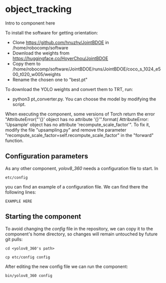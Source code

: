 # object_tracking
Intro to component here

To install the software for getting orientation: 
- Clone https://github.com/hnuzhy/JointBDOE in /home/robocomp/software
- Download the weights from https://huggingface.co/HoyerChou/JointBDOE 
- Copy them to /home/robocomp/software/JointBDOE/runs/JointBDOE/coco_s_1024_e500_t020_w005/weights
- Rename the chosen one to "best.pt"

To download the YOLO weights and convert them to TRT, run: 
- python3 pt_converter.py. 
You can choose the model by modifying the script.

When executing the component, some versions of Torch return the error "AttributeError("'{}' object has no attribute '{}'".format(
AttributeError: 'Upsample' object has no attribute 'recompute_scale_factor'". To fix it, modify the file "upsampling.py" and remove the parameter "recompute_scale_factor=self.recompute_scale_factor" in the "forward" function.

## Configuration parameters
As any other component, *yolov8_360* needs a configuration file to start. In
```
etc/config
```
you can find an example of a configuration file. We can find there the following lines:
```
EXAMPLE HERE
```

## Starting the component
To avoid changing the *config* file in the repository, we can copy it to the component's home directory, so changes will remain untouched by future git pulls:

```
cd <yolov8_360's path> 
```
```
cp etc/config config
```

After editing the new config file we can run the component:

```
bin/yolov8_360 config
```
